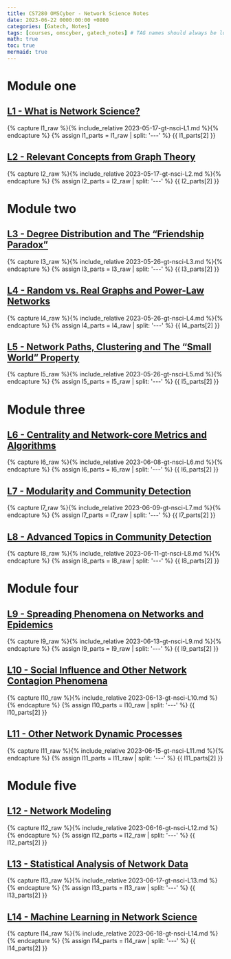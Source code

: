```yaml
---
title: CS7280 OMSCyber - Network Science Notes
date: 2023-06-22 0000:00:00 +0800
categories: [Gatech, Notes]
tags: [courses, omscyber, gatech_notes] # TAG names should always be lowercase
math: true
toc: true
mermaid: true
---
```


# Module one

## [L1 - What is Network Science?](../gt-nsci-L1)

{% capture l1_raw %}{% include_relative 2023-05-17-gt-nsci-L1.md %}{% endcapture %}
{% assign l1_parts = l1_raw | split: '---' %}
{{ l1_parts[2] }}

## [L2 - Relevant Concepts from Graph Theory](../gt-nsci-L2)

{% capture l2_raw %}{% include_relative 2023-05-17-gt-nsci-L2.md %}{% endcapture %}
{% assign l2_parts = l2_raw | split: '---' %}
{{ l2_parts[2] }}

# Module two

## [L3 - Degree Distribution and The “Friendship Paradox”](../gt-nsci-L3)

{% capture l3_raw %}{% include_relative 2023-05-26-gt-nsci-L3.md %}{% endcapture %}
{% assign l3_parts = l3_raw | split: '---' %}
{{ l3_parts[2] }}

## [L4 - Random vs. Real Graphs and Power-Law Networks](../gt-nsci-L4)

{% capture l4_raw %}{% include_relative 2023-05-26-gt-nsci-L4.md %}{% endcapture %}
{% assign l4_parts = l4_raw | split: '---' %}
{{ l4_parts[2] }}

## [L5 - Network Paths, Clustering and The “Small World” Property](../gt-nsci-L5)

{% capture l5_raw %}{% include_relative 2023-05-26-gt-nsci-L5.md %}{% endcapture %}
{% assign l5_parts = l5_raw | split: '---' %}
{{ l5_parts[2] }}

# Module three

## [L6 - Centrality and Network-core Metrics and Algorithms](../gt-nsci-L6)

{% capture l6_raw %}{% include_relative 2023-06-08-gt-nsci-L6.md %}{% endcapture %}
{% assign l6_parts = l6_raw | split: '---' %}
{{ l6_parts[2] }}

## [L7 - Modularity and Community Detection](../gt-nsci-L7)

{% capture l7_raw %}{% include_relative 2023-06-09-gt-nsci-L7.md %}{% endcapture %}
{% assign l7_parts = l7_raw | split: '---' %}
{{ l7_parts[2] }}

## [L8 - Advanced Topics in Community Detection](../gt-nsci-L8)

{% capture l8_raw %}{% include_relative 2023-06-11-gt-nsci-L8.md %}{% endcapture %}
{% assign l8_parts = l8_raw | split: '---' %}
{{ l8_parts[2] }}

# Module four

## [L9 - Spreading Phenomena on Networks and Epidemics](../gt-nsci-L9)

{% capture l9_raw %}{% include_relative 2023-06-13-gt-nsci-L9.md %}{% endcapture %}
{% assign l9_parts = l9_raw | split: '---' %}
{{ l9_parts[2] }}

## [L10 - Social Influence and Other Network Contagion Phenomena](../gt-nsci-L10)

{% capture l10_raw %}{% include_relative 2023-06-13-gt-nsci-L10.md %}{% endcapture %}
{% assign l10_parts = l10_raw | split: '---' %}
{{ l10_parts[2] }}

## [L11 - Other Network Dynamic Processes](../gt-nsci-L11)

{% capture l11_raw %}{% include_relative 2023-06-15-gt-nsci-L11.md %}{% endcapture %}
{% assign l11_parts = l11_raw | split: '---' %}
{{ l11_parts[2] }}

# Module five

## [L12 - Network Modeling](../gt-nsci-L12)

{% capture l12_raw %}{% include_relative 2023-06-16-gt-nsci-L12.md %}{% endcapture %}
{% assign l12_parts = l12_raw | split: '---' %}
{{ l12_parts[2] }}

## [L13 - Statistical Analysis of Network Data](../gt-nsci-L13)

{% capture l13_raw %}{% include_relative 2023-06-17-gt-nsci-L13.md %}{% endcapture %}
{% assign l13_parts = l13_raw | split: '---' %}
{{ l13_parts[2] }}

## [L14 - Machine Learning in Network Science](../gt-nsci-L14)

{% capture l14_raw %}{% include_relative 2023-06-18-gt-nsci-L14.md %}{% endcapture %}
{% assign l14_parts = l14_raw | split: '---' %}
{{ l14_parts[2] }}
